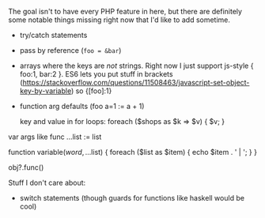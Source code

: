 The goal isn't to have every PHP feature in here, but there are definitely some notable things missing right now that I'd like to add sometime.

- try/catch statements
- pass by reference (`foo = &bar`)
- arrays where the keys are *not* strings. Right now I just support js-style { foo:1, bar:2 }. ES6 lets you put stuff in brackets (https://stackoverflow.com/questions/11508463/javascript-set-object-key-by-variable) so {[foo]:1}
- function arg defaults (foo a=1 := a + 1)

    key and value in for loops:
    foreach ($shops as $k => $v) {
        $v;
    }

var args like
func ...list := list

function variable($word, ...$list) {
    foreach ($list as $item) {
        echo $item . ' | ';
    }
}

obj?.func()

Stuff I don't care about:
- switch statements (though guards for functions like haskell would be cool)
